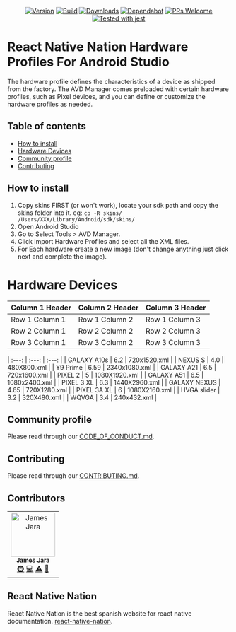 <div align="center">

[![Version](https://img.shields.io/npm/v/hardware-profiles-for-android-studio)](https://www.npmjs.com/package/hardware-profiles-for-android-studio)
[![Build](https://travis-ci.org/react-native-nation/hardware-profiles-for-android-studio.svg?branch=master)](https://travis-ci.org/react-native-nation/hardware-profiles-for-android-studio)
[![Downloads](https://img.shields.io/npm/dm/hardware-profiles-for-android-studio)](https://www.npmjs.com/package/hardware-profiles-for-android-studio)
[![Dependabot](https://api.dependabot.com/badges/status?host=github&repo=react-native-nation/hardware-profiles-for-android-studio)](https://dependabot.com)
[![PRs Welcome](https://img.shields.io/badge/PRs-welcome-brightgreen.svg)](https://github.com/react-native-nation/hardware-profiles-for-android-studio/pulls)
[![Tested with jest](https://img.shields.io/badge/tested_with-jest-99424f.svg)](https://github.com/facebook/jest)

</div>

# React Native Nation Hardware Profiles For Android Studio

The hardware profile defines the characteristics of a device as shipped from the factory. The AVD Manager comes preloaded with certain hardware profiles, such as Pixel devices, and you can define or customize the hardware profiles as needed.

## Table of contents
* [How to install](#howtoinstall)
* [Hardware Devices](#hardwaredevices)
* [Community profile](#community)
* [Contributing](#contributing)

<a name="howtoinstall"></a>

## How to install
1. Copy skins FIRST (or won't work), locate your sdk path and copy the skins folder into it. eg: `cp -R skins/ /Users/XXX/Library/Android/sdk/skins/`
2. Open Android Studio
3. Go to Select Tools > AVD Manager.
4. Click Import Hardware Profiles and select all the XML files.
5. For Each hardware create a new image (don't change anything just click next and complete the image).
 
<a name="hardwaredevices"></a>

# Hardware Devices

| Column 1 Header | Column 2 Header | Column 3 Header |
| --------------- | --------------- | --------------- |
| Row 1 Column 1 | Row 1 Column 2 | Row 1 Column 3 |
| Row 2 Column 1 | Row 2 Column 2 | Row 2 Column 3 |
| Row 3 Column 1 | Row 3 Column 2 | Row 3 Column 3 |

| :---: | :---: | :---: |
| GALAXY A10s | 6.2 | 720x1520.xml |
| NEXUS S | 4.0 | 480X800.xml |
| Y9 Prime | 6.59 | 2340x1080.xml |
| GALAXY A21 | 6.5 | 720x1600.xml | 
| PIXEL 2 | 5 | 1080X1920.xml |
| GALAXY A51 | 6.5 | 1080x2400.xml | 
| PIXEL 3 XL | 6.3 | 1440X2960.xml |
| GALAXY NEXUS | 4.65 | 720X1280.xml |
| PIXEL 3A XL | 6 | 1080X2160.xml |
| HVGA slider | 3.2 | 320X480.xml | 
| WQVGA | 3.4 | 240x432.xml |

<a name="community"></a>
## Community profile
Please read through our [CODE_OF_CONDUCT.md](/.github/CODE_OF_CONDUCT.md).

<a name="contributing"></a>
## Contributing
Please read through our [CONTRIBUTING.md](/.github/CONTRIBUTING.md).

## Contributors

<!-- ALL-CONTRIBUTORS-LIST:START - Do not remove or modify this section -->
<!-- prettier-ignore -->
<table>
  <tr>
    <td align="center"><a href="https://jamesjara.me"><img src="https://avatars2.githubusercontent.com/u/780219?v=4" width="100px;" alt="James Jara"/><br /><sub><b>James Jara</b></sub></a><br /><a href="#infra-jamesjara" title="Infrastructure (Hosting, Build-Tools, etc)">🚇</a> <a href="https://github.com/React-Native-Nation/hardware-profiles-for-android-studio/commits?author=jamesjara" title="Code">💻</a> <a href="https://github.com/React-Native-Nation/hardware-profiles-for-android-studio/commits?author=jamesjara" title="Tests">⚠️</a> <a href="https://github.com/React-Native-Nation/hardware-profiles-for-android-studio/commits?author=jamesjara" title="Documentation">📖</a></td>
  </tr>
</table>

<a name="reactnativenation"></a>
## React Native Nation
React Native Nation is the best spanish website for react native documentation.
[react-native-nation](https://reactnativenation.com).
